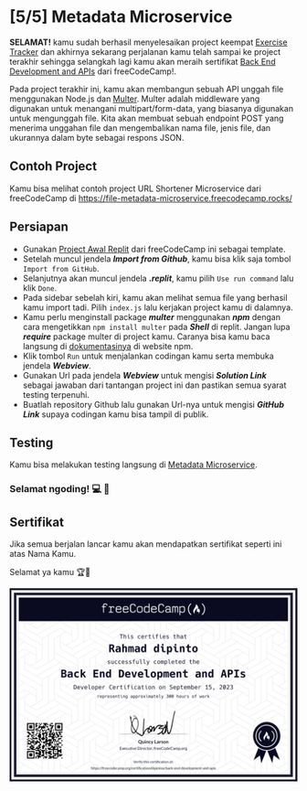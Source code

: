 # [5/5] Metadata Microservice

**SELAMAT!** kamu sudah berhasil menyelesaikan project keempat [Exercise Tracker](https://github.com/dipintoo/freeCodeCamp_Exercise-Tracker) dan akhirnya sekarang perjalanan kamu telah sampai ke project terakhir sehingga selangkah lagi kamu akan meraih sertifikat [Back End Development and APIs](https://www.freecodecamp.org/learn/back-end-development-and-apis/) dari freeCodeCamp!.  

Pada project terakhir ini, kamu akan membangun sebuah API unggah file menggunakan Node.js dan [Multer](https://www.npmjs.com/package/multer). Multer adalah middleware yang digunakan untuk menangani multipart/form-data, yang biasanya digunakan untuk mengunggah file. Kita akan membuat sebuah endpoint POST yang menerima unggahan file dan mengembalikan nama file, jenis file, dan ukurannya dalam byte sebagai respons JSON.

## Contoh Project

Kamu bisa melihat contoh project URL Shortener Microservice dari freeCodeCamp di https://file-metadata-microservice.freecodecamp.rocks/

## Persiapan

- Gunakan [Project Awal Replit](https://replit.com/github/freeCodeCamp/boilerplate-project-filemetadata) dari freeCodeCamp ini sebagai template.
- Setelah muncul jendela ***Import from Github***, kamu bisa klik saja tombol `Import from GitHub`.
- Selanjutnya akan muncul jendela ***.replit***, kamu pilih `Use run command` lalu klik `Done`.
- Pada sidebar sebelah kiri, kamu akan melihat semua file yang berhasil kamu import tadi. Pilih `index.js` lalu kerjakan project kamu di dalamnya.
- Kamu perlu menginstall package ***multer*** menggunakan ***npm*** dengan cara mengetikkan `npm install multer` pada ***Shell*** di replit. Jangan lupa ***require*** package multer di project kamu. Caranya bisa kamu baca langsung di [dokumentasinya](https://www.npmjs.com/package/multer) di website npm.
- Klik tombol `Run` untuk menjalankan codingan kamu serta membuka jendela ***Webview***.
- Gunakan Url pada jendela ***Webview*** untuk mengisi ***Solution Link*** sebagai jawaban dari tantangan project ini dan pastikan semua syarat testing terpenuhi.
- Buatlah repository Github lalu gunakan Url-nya untuk mengisi ***GitHub Link*** supaya codingan kamu bisa tampil di publik.

## Testing

Kamu bisa melakukan testing langsung di [Metadata Microservice](https://www.freecodecamp.org/learn/apis-and-microservices/apis-and-microservices-projects/file-metadata-microservice).  


### Selamat ngoding! 💻 🧠


## Sertifikat

Jika semua berjalan lancar kamu akan mendapatkan sertifikat seperti ini atas Nama Kamu.

Selamat ya kamu 🏆🏅

![Sertifikat kamu](https://github.com/dipintoo/freeCodeCamp_Metadata/blob/main/public/Sertifikat.png)
